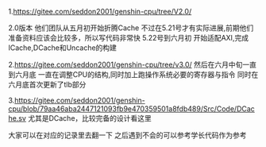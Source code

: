 1.https://gitee.com/seddon2001/genshin-cpu/tree/V2.0/

2.0版本 他们团队从五月初开始折腾Cache 不过在5.21号才有实际进展,前期他们准备资料应该会比较多，所以写代码非常快
5.22号到六月初 开始适配AXI,完成ICache,DCache和Uncache的构建 

2.https://gitee.com/seddon2001/genshin-cpu/tree/v3.0/
然后在六月中旬一直到六月底 一直在调整CPU的结构,同时加上跑操作系统必要的寄存器与指令
同时在六月底首次更新了tlb部分

3.https://gitee.com/seddon2001/genshin-cpu/blob/79aa46aba2447121093fb9e470359501a8fdb489/Src/Code/DCache.sv
尤其是DCache，比较完备的设计看这里

大家可以在对应的记录里去翻一下 之后遇到不会的可以参考学长代码作为参考
